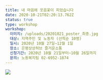 ```yaml
---
title: 내 마음에 웃음꽃이 피었습니다
date: 2020-10-21T02:20:13.762Z
status: true
type: workshop
workshop:
  이미지: /uploads/20201021_poster_최종.jpg
  대상: 지역주민 및 노동자 (선착순 10명)
  일시: 2020년 10월 27일~12월 1일
  장소: 은평상상허브 즐거운소통
  신청기간: 2020년 10월 21일부터~10월 26일까지
  문의: 노동복지팀 02-6952-1874
---
```

![](/uploads/20201021_poster_최종.jpg)